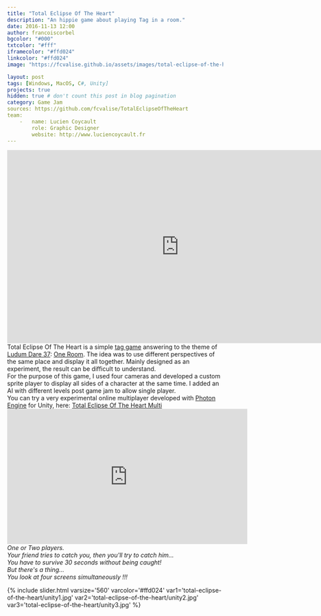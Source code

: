 ```yaml
---
title: "Total Eclipse Of The Heart"
description: "An hippie game about playing Tag in a room."
date: 2016-11-13 12:00
author: francoiscorbel
bgcolor: "#000"
txtcolor: "#fff"
iframecolor: "#ffd024"
linkcolor: "#ffd024"
image: "https://fcvalise.github.io/assets/images/total-eclipse-of-the-heart/project.gif"

layout: post
tags: [Windows, MacOS, C#, Unity]
projects: true
hidden: true # don't count this post in blog pagination
category: Game Jam
sources: https://github.com/fcvalise/TotalEclipseOfTheHeart
team:
    -   name: Lucien Coycault
        role: Graphic Designer
        website: http://www.luciencoycault.fr
---
```

<div class="general-margin">
    <div style="text-align:center;width:100%;">
        <iframe class="unity" style="width:800px;" src="https://itch.io/embed-upload/555192?color=000000" width="800" height="450" scrolling="no" frameborder="0"></iframe>
    </div>
</div>

<div class="text justify general-margin">
    Total Eclipse Of The Heart is a simple <a alt="https://en.wikipedia.org/wiki/Tag_(game)" href="https://en.wikipedia.org/wiki/Tag_(game)" target="_blank">tag game</a>
    answering to the theme of <a alt="http://ludumdare.com/compo/ludum-dare-37/?action=preview&uid=60115" href="http://ludumdare.com/compo/ludum-dare-37/?action=preview&uid=60115" target="_blank">Ludum Dare 37</a>: 
    <a alt="http://ludumdare.com/compo/ludum-dare-37/" href="http://ludumdare.com/compo/ludum-dare-37/" target="_blank">One Room</a>.
    The idea was to use different perspectives of the same place and display it all together. Mainly designed as an experiment,
    the result can be difficult to understand.
</div>

<div class="text justify general-margin">
    For the purpose of this game, I used four cameras and developed a custom sprite player to display all sides of a character at the
    same time. I added an AI with different levels post game jam to allow single player.
</div>

<div class="text justify general-margin">
    You can try a very experimental online multiplayer developed with <a alt="https://www.photonengine.com" href="https://www.photonengine.com" target="_blank">Photon Engine</a> for Unity, here:
    <a alt="https://octostudio.itch.io/total-eclipse-of-the-heart-multi" href="https://octostudio.itch.io/total-eclipse-of-the-heart-multi?secret=xOErAE5klDwmWs0WkIggNDEfDvU" target="blank">Total Eclipse Of The Heart Multi</a>
</div>

<div class="video general-margin">
    <iframe width="560px" height="315px" src="https://www.youtube.com/embed/9OkViJzYrWI?modestbranding=1&autohide=1&showinfo=0&controls=0&rel=0" frameborder="0" allowfullscreen></iframe>
</div>

<div class="text general-margin"><i>
One or Two players.<br>
Your friend tries to catch you, then you'll try to catch him...<br>
You have to survive 30 seconds without being caught!<br>
But there's a thing...<br>
You look at four screens simultaneously !!!<br>
</i></div>

{% include slider.html varsize='560' varcolor='#ffd024' var1='total-eclipse-of-the-heart/unity1.jpg' var2='total-eclipse-of-the-heart/unity2.jpg' var3='total-eclipse-of-the-heart/unity3.jpg' %}

